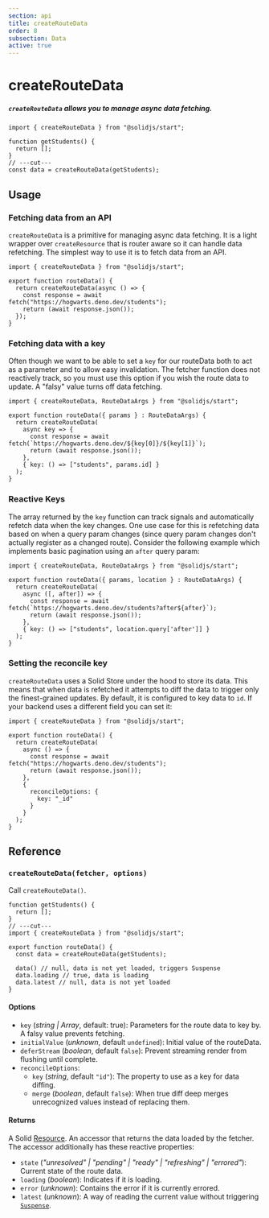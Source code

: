 ```yaml
---
section: api
title: createRouteData
order: 8
subsection: Data
active: true
---
```


# createRouteData

##### `createRouteData` allows you to manage async data fetching.

<div class="text-lg">

```tsx twoslash
import { createRouteData } from "@solidjs/start";

function getStudents() {
  return [];
}
// ---cut---
const data = createRouteData(getStudents);
```

</div>

<table-of-contents></table-of-contents>

## Usage

### Fetching data from an API

`createRouteData` is a primitive for managing async data fetching. It is a light wrapper over `createResource` that is router aware so it can handle data refetching. The simplest way to use it is to fetch data from an API.

```tsx twoslash
import { createRouteData } from "@solidjs/start";

export function routeData() {
  return createRouteData(async () => {
    const response = await fetch("https://hogwarts.deno.dev/students");
    return (await response.json());
  });
}
```

### Fetching data with a key

Often though we want to be able to set a `key` for our routeData both to act as a parameter and to allow easy invalidation. The fetcher function does not reactively track, so you must use this option if you wish the route data to update. A "falsy" value turns off data fetching.

```tsx twoslash
import { createRouteData, RouteDataArgs } from "@solidjs/start";

export function routeData({ params } : RouteDataArgs) {
  return createRouteData(
    async key => {
      const response = await fetch(`https://hogwarts.deno.dev/${key[0]}/${key[1]}`);
      return (await response.json());
    },
    { key: () => ["students", params.id] }
  );
}
```

### Reactive Keys

The array returned by the `key` function can track signals and automatically refetch data when the key changes. One use case for this is refetching data based on when a query param changes (since query param changes don't actually register as a changed route). Consider the following example which implements basic pagination using an `after` query param:

```tsx twoslash
import { createRouteData, RouteDataArgs } from "@solidjs/start";

export function routeData({ params, location } : RouteDataArgs) {
  return createRouteData(
    async ([, after]) => {
      const response = await fetch(`https://hogwarts.deno.dev/students?after${after}`);
      return (await response.json());
    },
    { key: () => ["students", location.query['after']] }
  );
}
```

### Setting the reconcile key

`createRouteData` uses a Solid Store under the hood to store its data. This means that when data is refetched it attempts to diff the data to trigger only the finest-grained updates. By default, it is configured to key data to `id`. If your backend uses a different field you can set it:

```tsx twoslash
import { createRouteData } from "@solidjs/start";

export function routeData() {
  return createRouteData(
    async () => {
      const response = await fetch("https://hogwarts.deno.dev/students");
      return (await response.json());
    },
    {
      reconcileOptions: {
        key: "_id"
      }
    }
  );
}
```

## Reference

### `createRouteData(fetcher, options)`

Call `createRouteData()`.

```tsx twoslash
function getStudents() {
  return [];
}
// ---cut---
import { createRouteData } from "@solidjs/start";

export function routeData() {
  const data = createRouteData(getStudents);

  data() // null, data is not yet loaded, triggers Suspense
  data.loading // true, data is loading
  data.latest // null, data is not yet loaded
}
```

#### Options

- `key` (_string | Array_, default: true): Parameters for the route data to key by. A falsy value prevents fetching.
- `initialValue` (_unknown_, default `undefined`): Initial value of the routeData.
- `deferStream` (_boolean_, default `false`): Prevent streaming render from flushing until complete.
- `reconcileOptions`:
  - `key` (_string_, default `"id"`): The property to use as a key for data diffing.
  - `merge` (_boolean_, default `false`): When true diff deep merges unrecognized values instead of replacing them.

#### Returns

A Solid [Resource][Resource]. An accessor that returns the data loaded by the fetcher. The accessor additionally has these reactive properties:

- `state` (_"unresolved" | "pending" | "ready" | "refreshing" | "errored"_): Current state of the route data.
- `loading` (_boolean_): Indicates if it is loading.
- `error` (_unknown_): Contains the error if it is currently errored.
- `latest` (_unknown_): A way of reading the current value without triggering [`Suspense`][Suspense].

[Resource]: https://www.solidjs.com/docs/latest/api#createresource
[Suspense]: https://www.solidjs.com/docs/latest/api#suspense
